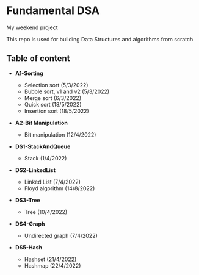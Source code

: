 # Fundamental DSA

My weekend project

This repo is used for building Data Structures and algorithms from scratch

## Table of content
- **A1-Sorting**
    + Selection sort (5/3/2022)
    + Bubble sort, v1 and v2 (5/3/2022)
    + Merge sort (6/3/2022)
    + Quick sort (18/5/2022)
    + Insertion sort (18/5/2022)

- **A2-Bit Manipulation**
    + Bit manipulation (12/4/2022)

- **DS1-StackAndQueue**
    + Stack (1/4/2022)

- **DS2-LinkedList**
    + Linked List (7/4/2022)
    + Floyd algorithm (14/8/2022)

- **DS3-Tree**
    + Tree (10/4/2022)

- **DS4-Graph**
    + Undirected graph (7/4/2022)

- **DS5-Hash**
    + Hashset (21/4/2022)
    + Hashmap (22/4/2022)
